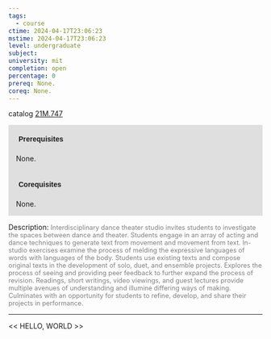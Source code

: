 ```yaml
---
tags:
  - course
ctime: 2024-04-17T23:06:23
mstime: 2024-04-17T23:06:23
level: undergraduate
subject: 
university: mit
completion: open
percentage: 0
prereq: None.
coreq: None.
---
```


catalog [21M.747](http://student.mit.edu/catalog/m21Mb.html#21M.747)

<span style="display: block; padding: 15px; background-color: rgb(100, 100, 100, 0.2);"><font id="m_prereq2614_0" style="display: block; font-family: Arial, sans-serif; font-weight: bold; padding: 5px">Prerequisites</font><br><span id="prereq2614_0">None.</span></span>
<span style="display: block; padding: 15px; background-color: rgb(100, 100, 100, 0.2);"><font id="m_coreq2614_0" style="display: block; font-family: Arial, sans-serif; font-weight: bold; padding: 5px">Corequisites</font><br><span id="coreq2614_0">None.</span></span>

<font style="">Description:</font>
<font style="color: grey; font-size: 0.8rem;">Interdisciplinary dance theater studio invites students to investigate the spaces between dance and theater. Students engage in an array of acting and dance techniques to generate text from movement and movement from text. In-studio exercises examine the process of melding the expressive languages of words with languages of the body. Students use existing texts and compose original texts in the development of solo, duet, and ensemble projects. Explores the process of seeing and providing peer feedback to further expand the process of revision. Readings, short writings, video viewings, and guest lectures provide multiple avenues of understanding and illumine differing ways of making. Culminates with an opportunity for students to refine, develop, and share their projects in performance.</font>



---

<< HELLO, WORLD >>
